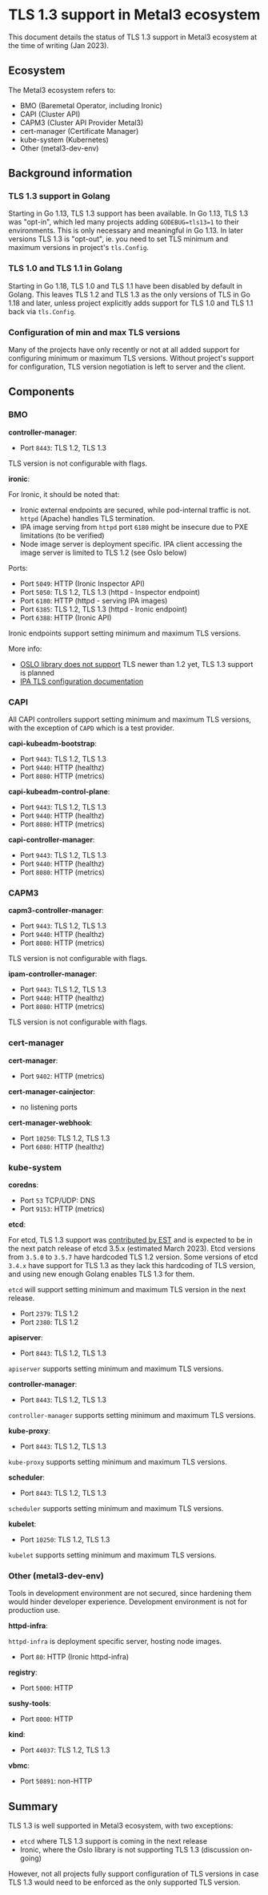 # TLS 1.3 support in Metal3 ecosystem

This document details the status of TLS 1.3 support in Metal3 ecosystem at the
time of writing (Jan 2023).

## Ecosystem

The Metal3 ecosystem refers to:

- BMO (Baremetal Operator, including Ironic)
- CAPI (Cluster API)
- CAPM3 (Cluster API Provider Metal3)
- cert-manager (Certificate Manager)
- kube-system (Kubernetes)
- Other (metal3-dev-env)

## Background information

### TLS 1.3 support in Golang

Starting in Go 1.13, TLS 1.3 support has been available. In Go 1.13, TLS 1.3 was
"opt-in", which led many projects adding `GODEBUG=tls13=1` to their
environments. This is only necessary and meaningful in Go 1.13. In later
versions TLS 1.3 is "opt-out", ie. you need to set TLS minimum and maximum
versions in project's `tls.Config`.

### TLS 1.0 and TLS 1.1 in Golang

Starting in Go 1.18, TLS 1.0 and TLS 1.1 have been disabled by default in
Golang. This leaves TLS 1.2 and TLS 1.3 as the only versions of TLS in Go 1.18
and later, unless project explicitly adds support for TLS 1.0 and TLS 1.1 back
via `tls.Config`.

### Configuration of min and max TLS versions

Many of the projects have only recently or not at all added support for
configuring minimum or maximum TLS versions. Without project's support for
configuration, TLS version negotiation is left to server and the client.

## Components

### BMO

**controller-manager**:

- Port `8443`: TLS 1.2, TLS 1.3

TLS version is not configurable with flags.

**ironic**:

For Ironic, it should be noted that:

- Ironic external endpoints are secured, while pod-internal traffic is not.
  `httpd` (Apache) handles TLS termination.
- IPA image serving from `httpd` port `6180` might be insecure due to PXE
  limitations (to be verified)
- Node image server is deployment specific. IPA client accessing the image
  server is limited to TLS 1.2 (see Oslo below)

Ports:

- Port `5049`: HTTP (Ironic Inspector API)
- Port `5050`: TLS 1.2, TLS 1.3 (httpd - Inspector endpoint)
- Port `6180`: HTTP (httpd - serving IPA images)
- Port `6385`: TLS 1.2, TLS 1.3 (httpd - Ironic endpoint)
- Port `6388`: HTTP (Ironic API)

Ironic endpoints support setting minimum and maximum TLS versions.

More info:

- [OSLO library does not support](https://docs.openstack.org/oslo.service/latest/configuration/index.html#ssl.version)
  TLS newer than 1.2 yet, TLS 1.3 support is planned
- [IPA TLS configuration documentation](https://docs.openstack.org//ironic-python-agent/latest/doc-ironic-python-agent.pdf)

### CAPI

All CAPI controllers support setting minimum and maximum TLS versions, with the
exception of `CAPD` which is a test provider.

**capi-kubeadm-bootstrap**:

- Port `9443`: TLS 1.2, TLS 1.3
- Port `9440`: HTTP (healthz)
- Port `8080`: HTTP (metrics)

**capi-kubeadm-control-plane**:

- Port `9443`: TLS 1.2, TLS 1.3
- Port `9440`: HTTP (healthz)
- Port `8080`: HTTP (metrics)

**capi-controller-manager**:

- Port `9443`: TLS 1.2, TLS 1.3
- Port `9440`: HTTP (healthz)
- Port `8080`: HTTP (metrics)

### CAPM3

**capm3-controller-manager**:

- Port `9443`: TLS 1.2, TLS 1.3
- Port `9440`: HTTP (healthz)
- Port `8080`: HTTP (metrics)

TLS version is not configurable with flags.

**ipam-controller-manager**:

- Port `9443`: TLS 1.2, TLS 1.3
- Port `9440`: HTTP (healthz)
- Port `8080`: HTTP (metrics)

TLS version is not configurable with flags.

### cert-manager

**cert-manager**:

- Port `9402`: HTTP (metrics)

**cert-manager-cainjector**:

- no listening ports

**cert-manager-webhook**:

- Port `10250`: TLS 1.2, TLS 1.3
- Port `6080`: HTTP (healthz)

### kube-system

**coredns**:

- Port `53` TCP/UDP: DNS
- Port `9153`: HTTP (metrics)

**etcd**:

For etcd, TLS 1.3 support was
[contributed by EST](https://github.com/etcd-io/etcd/pull/15156) and is expected
to be in the next patch release of etcd 3.5.x (estimated March 2023). Etcd
versions from `3.5.0` to `3.5.7` have hardcoded TLS 1.2 version. Some versions
of etcd `3.4.x` have support for TLS 1.3 as they lack this hardcoding of TLS
version, and using new enough Golang enables TLS 1.3 for them.

`etcd` will support setting minimum and maximum TLS version in the next release.

- Port `2379`: TLS 1.2
- Port `2380`: TLS 1.2

**apiserver**:

- Port `8443`: TLS 1.2, TLS 1.3

`apiserver` supports setting minimum and maximum TLS versions.

**controller-manager**:

- Port `8443`: TLS 1.2, TLS 1.3

`controller-manager` supports setting minimum and maximum TLS versions.

**kube-proxy**:

- Port `8443`: TLS 1.2, TLS 1.3

`kube-proxy` supports setting minimum and maximum TLS versions.

**scheduler**:

- Port `8443`: TLS 1.2, TLS 1.3

`scheduler` supports setting minimum and maximum TLS versions.

**kubelet**:

- Port `10250`: TLS 1.2, TLS 1.3

`kubelet` supports setting minimum and maximum TLS versions.

### Other (metal3-dev-env)

Tools in development environment are not secured, since hardening them would
hinder developer experience. Development environment is not for production use.

**httpd-infra**:

`httpd-infra` is deployment specific server, hosting node images.

- Port `80`: HTTP (Ironic httpd-infra)

**registry**:

- Port `5000`: HTTP

**sushy-tools**:

- Port `8000`: HTTP

**kind**:

- Port `44037`: TLS 1.2, TLS 1.3

**vbmc**:

- Port `50891`: non-HTTP

## Summary

TLS 1.3 is well supported in Metal3 ecosystem, with two exceptions:

- `etcd` where TLS 1.3 support is coming in the next release
- Ironic, where the Oslo library is not supporting TLS 1.3 (discussion on-going)

However, not all projects fully support configuration of TLS versions in case
TLS 1.3 would need to be enforced as the only supported TLS version.
